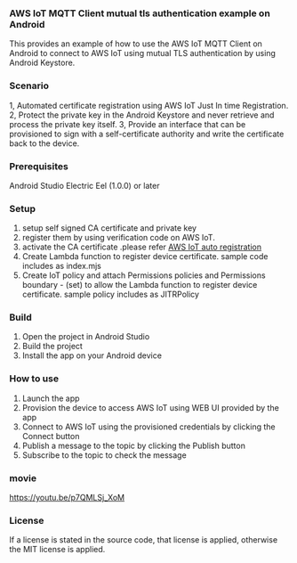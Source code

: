 ### AWS IoT MQTT Client mutual tls authentication example on Android

This provides an example of how to use the AWS IoT MQTT Client on Android to connect to AWS IoT using mutual TLS authentication by using Android Keystore.

### Scenario
1, Automated certificate registration using AWS IoT Just In time Registration.
2, Protect the private key in the Android Keystore and never retrieve and process the private key itself.
3, Provide an interface that can be provisioned to sign with a self-certificate authority and write the certificate back to the device.

### Prerequisites
Android Studio Electric Eel (1.0.0) or later

### Setup
1. setup self signed CA certificate and private key
2. register them by using verification code on AWS IoT.
3. activate the CA certificate .please refer [AWS IoT auto registration](https://docs.aws.amazon.com/ja_jp/iot/latest/developerguide/auto-register-device-cert.html)
4. Create Lambda function to register device certificate.
sample code includes as index.mjs
5. Create IoT policy and attach Permissions policies and Permissions boundary - (set) to allow the Lambda function to register device certificate.
sample policy includes as JITRPolicy

### Build
1. Open the project in Android Studio
2. Build the project
3. Install the app on your Android device

### How to use
1. Launch the app
2. Provision the device to access AWS IoT using WEB UI provided by the app
3. Connect to AWS IoT using the provisioned credentials by clicking the Connect button
4. Publish a message to the topic by clicking the Publish button
5. Subscribe to the topic to check the message

### movie
https://youtu.be/p7QMLSj_XoM

### License
If a license is stated in the source code, that license is applied, otherwise the MIT license is applied.






